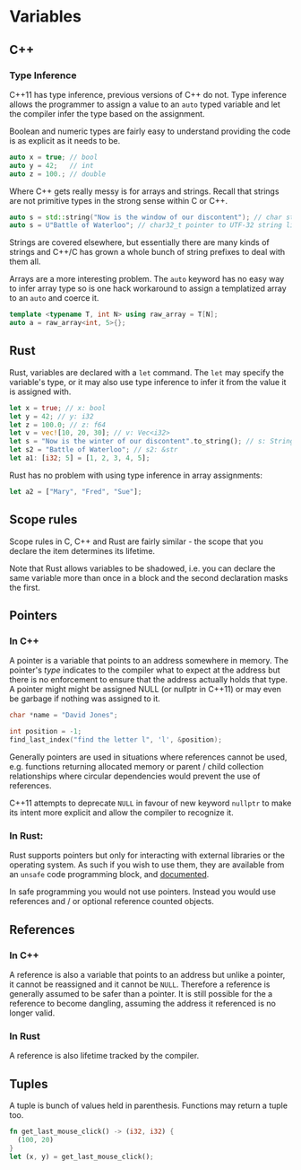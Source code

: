 # Variables

## C++

### Type Inference

C++11 has type inference, previous versions of C++ do not. Type inference allows the programmer to assign a value to an `auto` typed variable and let the compiler infer the type based on the assignment.

Boolean and numeric types are fairly easy to understand providing the code is as explicit as it needs to be.

```c++
auto x = true; // bool
auto y = 42;   // int
auto z = 100.; // double
```

Where C++ gets really messy is for arrays and strings. Recall that strings are not primitive types in the strong sense within C or C++.

```c++
auto s = std::string("Now is the window of our discontent"); // char string
auto s = U"Battle of Waterloo"; // char32_t pointer to UTF-32 string literal
```

Strings are covered elsewhere, but essentially there are many kinds of strings and C++/C has grown a whole bunch of string prefixes to deal with them all.

Arrays are a more interesting problem. The `auto` keyword has no easy way to infer array type so is one hack workaround to assign a templatized array to an `auto` and coerce it.

```c++
template <typename T, int N> using raw_array = T[N];
auto a = raw_array<int, 5>{};
```

## Rust

Rust, variables are declared with a `let` command. The `let` may specify the variable's type, or it may also use type inference to infer it from the value it is assigned with.

```rust
let x = true; // x: bool
let y = 42; // y: i32
let z = 100.0; // z: f64
let v = vec![10, 20, 30]; // v: Vec<i32>
let s = "Now is the winter of our discontent".to_string(); // s: String
let s2 = "Battle of Waterloo"; // s2: &str
let a1: [i32; 5] = [1, 2, 3, 4, 5];
```

Rust has no problem with using type inference in array assignments:

```rust
let a2 = ["Mary", "Fred", "Sue"];
```

## Scope rules

Scope rules in C, C++ and Rust are fairly similar - the scope that you declare the item determines its lifetime.

Note that Rust allows variables to be shadowed, i.e. you can declare the same variable more than once in a block and the second declaration masks the first.  

## Pointers

### In C++

A pointer is a variable that points to an address somewhere in memory. The pointer's *type* indicates to the compiler what to expect at the address but there is no enforcement to ensure
that the address actually holds that type. A pointer might might be assigned NULL (or nullptr in C++11) or may even be garbage if nothing was assigned to it.

```c++
char *name = "David Jones";

int position = -1;
find_last_index("find the letter l", 'l', &position);

```

Generally pointers are used in situations where references cannot be used, e.g. functions returning allocated memory or parent / child collection relationships where circular dependencies would prevent the use of references.

C++11 attempts to deprecate `NULL` in favour of new keyword `nullptr` to make its intent more explicit and allow the compiler to recognize it.

### In Rust:

Rust supports pointers but only for interacting with external libraries or the operating system. As such if you wish to use them, they are available from an `unsafe` code programming block, and  [documented](https://doc.rust-lang.org/std/primitive.pointer.html).

In safe programming you would not use pointers. Instead you would use references and / or optional reference counted objects.

## References

### In C++
A reference is also a variable that points to an address but unlike a pointer, it cannot be reassigned and it cannot be `NULL`. Therefore a reference is generally assumed to be safer than a pointer. It is still possible for the a reference to become dangling, assuming the address it referenced is no longer valid.

### In Rust
A reference is also lifetime tracked by the compiler.

## Tuples

A tuple is bunch of values held in parenthesis. Functions may return a tuple too.

```rust
fn get_last_mouse_click() -> (i32, i32) {
  (100, 20)
}
let (x, y) = get_last_mouse_click();
```
